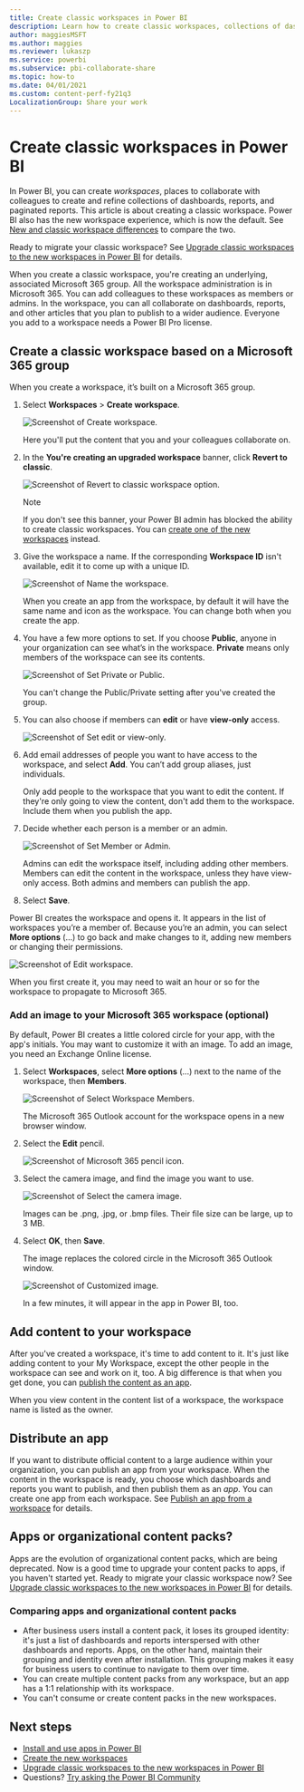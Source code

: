 ```yaml
---
title: Create classic workspaces in Power BI
description: Learn how to create classic workspaces, collections of dashboards, reports, and paginated reports built to deliver key metrics for your organization.
author: maggiesMSFT
ms.author: maggies
ms.reviewer: lukaszp
ms.service: powerbi
ms.subservice: pbi-collaborate-share
ms.topic: how-to
ms.date: 04/01/2021
ms.custom: content-perf-fy21q3
LocalizationGroup: Share your work
---
```

# Create classic workspaces in Power BI

In Power BI, you can create *workspaces*, places to collaborate with colleagues to create and refine collections of dashboards, reports, and paginated reports.  This article is about creating a classic workspace. Power BI also has the new workspace experience, which is now the default. See [New and classic workspace differences](service-new-workspaces.md#new-and-classic-workspace-differences) to compare the two. 

Ready to migrate your classic workspace? See [Upgrade classic workspaces to the new workspaces in Power BI](service-upgrade-workspaces.md) for details.

When you create a classic workspace, you're creating an underlying, associated Microsoft 365 group. All the workspace administration is in Microsoft 365. You can add colleagues to these workspaces as members or admins. In the workspace, you can all collaborate on dashboards, reports, and other articles that you plan to publish to a wider audience. Everyone you add to a workspace needs a Power BI Pro license.

## Create a classic workspace based on a Microsoft 365 group

When you create a workspace, it’s built on a Microsoft 365 group.

1. Select **Workspaces** > **Create workspace**. 
   
     ![Screenshot of Create workspace.](media/service-create-the-new-workspaces/power-bi-workspace-create.png)  

    Here you'll put the content that you and your colleagues collaborate on.

2. In the **You're creating an upgraded workspace** banner, click **Revert to classic**. 

    ![Screenshot of Revert to classic workspace option.](media/service-create-workspaces/power-bi-revert-classic-workspace.png)

    > [!NOTE]
    > If you don't see this banner, your Power BI admin has blocked the ability to create classic workspaces. You can [create one of the new workspaces](service-create-the-new-workspaces.md) instead.

3. Give the workspace a name. If the corresponding **Workspace ID** isn't available, edit it to come up with a unique ID.
   
    ![Screenshot of Name the workspace.](media/service-create-workspaces/power-bi-apps-create-workspace-name.png)

    When you create an app from the workspace, by default it will have the same name and icon as the workspace. You can change both when you create the app.

3. You have a few more options to set. If you choose **Public**, anyone in your organization can see what’s in the workspace. **Private** means only members of the workspace can see its contents.
   
     ![Screenshot of Set Private or Public.](media/service-create-workspaces/power-bi-apps-create-workspace-private-public.png)
   
    You can't change the Public/Private setting after you've created the group.

4. You can also choose if members can **edit** or have **view-only** access.

     ![Screenshot of Set edit or view-only.](media/service-create-workspaces/power-bi-apps-create-workspace-members-edit.png)

5. Add email addresses of people you want to have access to the workspace, and select **Add**. You can’t add group aliases, just individuals.

     Only add people to the workspace that you want to edit the content. If they're only going to view the content, don't add them to the workspace. Include them when you publish the app.

6. Decide whether each person is a member or an admin.
   
     ![Screenshot of Set Member or Admin.](media/service-create-workspaces/power-bi-apps-create-workspace-admin.png)
   
    Admins can edit the workspace itself, including adding other members. Members can edit the content in the workspace, unless they have view-only access. Both admins and members can publish the app.

7. Select **Save**.

Power BI creates the workspace and opens it. It appears in the list of workspaces you’re a member of. Because you’re an admin, you can select **More options** (...) to go back and make changes to it, adding new members or changing their permissions.

![Screenshot of Edit workspace.](media/service-create-workspaces/power-bi-workspace-old-settings.png)

When you first create it, you may need to wait an hour or so for the workspace to propagate to Microsoft 365.

### Add an image to your Microsoft 365 workspace (optional)
By default, Power BI creates a little colored circle for your app, with the app's initials. You may want to customize it with an image. To add an image, you need an Exchange Online license.

1. Select **Workspaces**, select **More options** (...) next to the name of the workspace, then **Members**. 
   
     ![Screenshot of Select Workspace Members.](media/service-create-workspaces/power-bi-workspace-old-members.png)
   
    The Microsoft 365 Outlook account for the workspace opens in a new browser window.
2. Select the **Edit** pencil.
   
     ![Screenshot of Microsoft 365 pencil icon.](media/service-create-workspaces/power-bi-workspace-old-edit-group.png)
3. Select the camera image, and find the image you want to use.
   
     ![Screenshot of Select the camera image.](media/service-create-workspaces/power-bi-workspace-old-camera.png)

     Images can be .png, .jpg, or .bmp files. Their file size can be large, up to 3 MB. 

4. Select **OK**, then **Save**.
   
    The image replaces the colored circle in the Microsoft 365 Outlook window.
   
     ![Screenshot of Customized image.](media/service-create-workspaces/power-bi-workspace-old-new-image.png)
   
    In a few minutes, it will appear in the app in Power BI, too.

## Add content to your workspace

After you've created a workspace, it's time to add content to it. It's just like adding content to your My Workspace, except the other people in the workspace can see and work on it, too. A big difference is that when you get done, you can [publish the content as an app](service-create-distribute-apps.md).

When you view content in the content list of a workspace, the workspace name is listed as the owner.

## Distribute an app

If you want to distribute official content to a large audience within your organization, you can publish an app from your workspace.  When the content in the workspace is ready, you choose which dashboards and reports you want to publish, and then publish them as an *app*. You can create one app from each workspace. See [Publish an app from a workspace](service-create-distribute-apps.md) for details.

## Apps or organizational content packs?

Apps are the evolution of organizational content packs, which are being deprecated. Now is a good time to upgrade your content packs to apps, if you haven't started yet. Ready to migrate your classic workspace now? See [Upgrade classic workspaces to the new workspaces in Power BI](service-upgrade-workspaces.md) for details.

### Comparing apps and organizational content packs

* After business users install a content pack, it loses its grouped identity: it's just a list of dashboards and reports interspersed with other dashboards and reports. Apps, on the other hand, maintain their grouping and identity even after installation. This grouping makes it easy for business users to continue to navigate to them over time.
* You can create multiple content packs from any workspace, but an app has a 1:1 relationship with its workspace. 
* You can't consume or create content packs in the new workspaces.

## Next steps

- [Install and use apps in Power BI](service-create-distribute-apps.md)
- [Create the new workspaces](service-create-the-new-workspaces.md)
- [Upgrade classic workspaces to the new workspaces in Power BI](service-upgrade-workspaces.md)
- Questions? [Try asking the Power BI Community](https://community.powerbi.com/)
